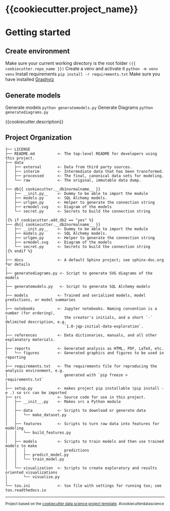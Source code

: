 {{cookiecutter.project_name}}
==============================

# Getting started

## Create environment
Make sure your current working directory is the root folder `({{ cookiecutter.repo_name }})`
Create a venv and activate it `python -m venv venv`
Install requirements `pip install -r requirements.txt`
Make sure you have installed [Graphviz](https://graphviz.org/)

## Generate models
Generate models `python generatemodels.py`
Generate Diagrams `python generatediagrams.py`





{{cookiecutter.description}}

Project Organization
------------

    ├── LICENSE
    ├── README.md          <- The top-level README for developers using this project.
    ├── data
    │   ├── external       <- Data from third party sources.
    │   ├── interim        <- Intermediate data that has been transformed.
    │   ├── processed      <- The final, canonical data sets for modeling.
    │   └── raw            <- The original, immutable data dump.
    │
    ├── db{{ cookiecutter.__db1normalname__ }}
    │   ├── __init.py__    <- Dummy to be able to import the module
    │   ├── models.py      <- SQL Alchemy models. 
    │   ├── urlgen.py      <- Helper to generate the connection string
    │   ├── ermodel.svg    <- Diagram of the models
    │   └── secret.py      <- Secrets to build the connection string
    │
    |{% if cookiecutter.add_db2 == "yes" %}
    ├── db{{ cookiecutter.__db2normalname__ }}
    │   ├── __init.py__    <- Dummy to be able to import the module
    │   ├── models.py      <- SQL Alchemy models. 
    │   ├── urlgen.py      <- Helper to generate the connection string
    │   ├── ermodel.svg    <- Diagram of the models
    │   └── secret.py      <- Secrets to build the connection string     
    |{% endif %}       
    │
    ├── docs               <- A default Sphinx project; see sphinx-doc.org for details
    │
    ├── generatediagrams.py <- Script to generate SVG diagrams of the models
    │
    ├── generatemodels.py   <- Script to generate SQL Alchemy models     
    │
    ├── models             <- Trained and serialized models, model predictions, or model summaries
    │
    ├── notebooks          <- Jupyter notebooks. Naming convention is a number (for ordering),
    │                         the creator's initials, and a short `-` delimited description, e.g.
    │                         `1.0-jqp-initial-data-exploration`.
    │
    ├── references         <- Data dictionaries, manuals, and all other explanatory materials.
    │
    ├── reports            <- Generated analysis as HTML, PDF, LaTeX, etc.
    │   └── figures        <- Generated graphics and figures to be used in reporting
    │
    ├── requirements.txt   <- The requirements file for reproducing the analysis environment, e.g.
    │                         generated with `pip freeze > requirements.txt`
    │
    ├── setup.py           <- makes project pip installable (pip install -e .) so src can be imported
    ├── src                <- Source code for use in this project.
    │   ├── __init__.py    <- Makes src a Python module
    │   │
    │   ├── data           <- Scripts to download or generate data
    │   │   └── make_dataset.py
    │   │
    │   ├── features       <- Scripts to turn raw data into features for modeling
    │   │   └── build_features.py
    │   │
    │   ├── models         <- Scripts to train models and then use trained models to make
    │   │   │                 predictions
    │   │   ├── predict_model.py
    │   │   └── train_model.py
    │   │
    │   └── visualization  <- Scripts to create exploratory and results oriented visualizations
    │       └── visualize.py
    │
    └── tox.ini            <- tox file with settings for running tox; see tox.readthedocs.io


--------

<p><small>Project based on the <a target="_blank" href="https://drivendata.github.io/cookiecutter-data-science/">cookiecutter data science project template</a>. #cookiecutterdatascience</small></p>
